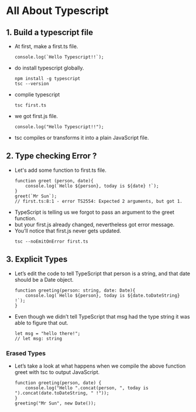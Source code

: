 # All About Typescript  

## 1. Build a typescript file 
- At first, make a first.ts file.
    ```
    console.log(`Hello Typescript!!`);
    ```
- do install typescript globally.
    ```
    npm install -g typescript
    tsc --version
    ```
- complie typescript
    ```
    tsc first.ts
    ```
- we got first.js file.
    ```
    console.log("Hello Typescript!!");
    ```
- tsc compiles or transforms it into a plain JavaScript file. 

## 2. Type checking Error ?
- Let's add some function to first.ts file.
    ```
    function greet (person, date){
        console.log(`Hello ${person}, today is ${date} !`);
    }
    greet(`Mr Sun`);
    // first.ts:8:1 - error TS2554: Expected 2 arguments, but got 1.
    ```
- TypeScript is telling us we forgot to pass an argument to the greet function.
- but your first.js already changed, nevertheless got error message.
- You’ll notice that first.js never gets updated.
    ```
    tsc --noEmitOnError first.ts
    ```
## 3. Explicit Types
- Let’s edit the code to tell TypeScript that person is a string, and that date should be a Date object. 
    ```
    function greeting(person: string, date: Date){
        console.log(`Hello ${person}, today is ${date.toDateString} !`);
    }
    ```
- Even though we didn’t tell TypeScript that msg had the type string it was able to figure that out.
    ```
    let msg = "hello there!";
    // let msg: string
    ```

### Erased Types
- Let’s take a look at what happens when we compile the above function greet with tsc to output JavaScript.
    ```
    function greeting(person, date) {
        console.log("Hello ".concat(person, ", today is ").concat(date.toDateString, " !"));
    }
    greeting("Mr Sun", new Date());
    ```
